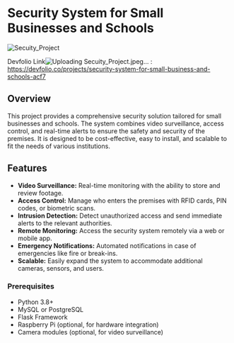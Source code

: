 # Security System for Small Businesses and Schools

![Secuity_Project](https://github.com/user-attachments/assets/4eff68de-a8e6-4af7-b7d6-55ddd838bea8)

Devfolio Link![Uploading Secuity_Project.jpeg…]()
 : https://devfolio.co/projects/security-system-for-small-business-and-schools-acf7

## Overview

This project provides a comprehensive security solution tailored for small businesses and schools. The system combines video surveillance, access control, and real-time alerts to ensure the safety and security of the premises. It is designed to be cost-effective, easy to install, and scalable to fit the needs of various institutions.

## Features

- **Video Surveillance:** Real-time monitoring with the ability to store and review footage.
- **Access Control:** Manage who enters the premises with RFID cards, PIN codes, or biometric scans.
- **Intrusion Detection:** Detect unauthorized access and send immediate alerts to the relevant authorities.
- **Remote Monitoring:** Access the security system remotely via a web or mobile app.
- **Emergency Notifications:** Automated notifications in case of emergencies like fire or break-ins.
- **Scalable:** Easily expand the system to accommodate additional cameras, sensors, and users.

### Prerequisites

- Python 3.8+
- MySQL or PostgreSQL
- Flask Framework
- Raspberry Pi (optional, for hardware integration)
- Camera modules (optional, for video surveillance)

